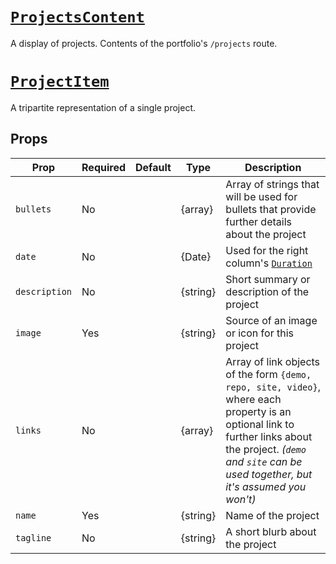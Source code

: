 # [`ProjectsContent`](/src/body/main/projects/index.js)

A display of projects. Contents of the portfolio's `/projects` route.

# [`ProjectItem`](/src/body/main/projects/ProjectItem.js)

A tripartite representation of a single project.

## Props

| Prop | Required | Default | Type | Description |
|------|----------|---------|------|-------------|
| `bullets` | No | | {array} | Array of strings that will be used for bullets that provide further details about the project |
| `date` | No | | {Date} | Used for the right column's [`Duration`](/docs/utils/Duration.md) |
| `description` | No | | {string} | Short summary or description of the project |
| `image` | Yes | | {string} | Source of an image or icon for this project |
| `links` | No | | {array} | Array of link objects of the form `{demo, repo, site, video}`, where each property is an optional link to further links about the project. *(`demo` and `site` can be used together, but it's assumed you won't)* |
| `name` | Yes | | {string} | Name of the project |
| `tagline` | No | | {string} | A short blurb about the project |